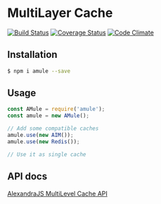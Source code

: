 # MultiLayer Cache

[![Build Status](https://travis-ci.org/alexandrajs/amule.svg?branch=master)](https://travis-ci.org/alexandrajs/amule)
[![Coverage Status](https://coveralls.io/repos/github/alexandrajs/amule/badge.svg?branch=master)](https://coveralls.io/github/alexandrajs/amule?branch=master)
[![Code Climate](https://codeclimate.com/github/alexandrajs/amule/badges/gpa.svg)](https://codeclimate.com/github/alexandrajs/amule)

## Installation
```bash
$ npm i amule --save
```

## Usage
```javascript
const AMule = require('amule');
const amule = new AMule();

// Add some compatible caches
amule.use(new AIM());
amule.use(new Redis());

// Use it as single cache
```

## API docs
[AlexandraJS MultiLevel Cache API](http://alexandrajs.github.io/amule/)
